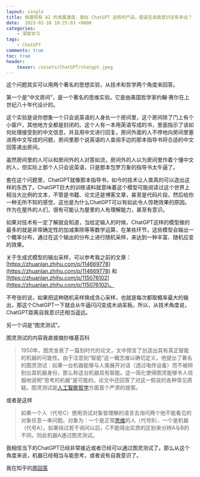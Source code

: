 ```yaml
---
layout: single
title: 依据现有 AI 的发展速度，类似 ChatGPT 这样的产品，距诞生自我意识还有多远？
date:  2023-02-16 10:25:03 +0800
categories: 
    - 深度学习
tags: 
    - ChatGPT
comments: true
toc: true
header:
    teaser: /assets/ChatGPT/chatgpt.jpeg
---
```


这个问题其实可以用两个著名的思想实验，从技术和哲学两个角度来回答。

第一个是“中文房间”，是一个著名的思维实验。它是由美国哲学家约翰·赛尔在上世纪八十年代设计的。

这个实验是说你想象一个只会说英语的人身处一个房间里，这个房间除了门上有个小窗户，其他地方全都是封闭的。这个人有一本用英语写成的书，里面指示了该如何处理接受到的中文信息，并且用中文进行回复。房间外面的人不停地向房间里塞进用中文写成的问题，房间里那个说英语的人查阅手边的那本指导书将合适的中文回答递出房间。

虽然房间里的人可以和房间外的人对答如流，房间外的人以为房间里作着个懂中文的人，但实际上那个人只会说英语，只是那本包罗万象的指导书太牛逼了。

套在这个问题里，ChatGPT就像那本指导书，如今的技术让人类真的可以造出这样的东西了。ChatGPT巨大的训练语料就意味着这个模型可能阅读过这个世界上相当大比例的文本，不管是书籍、论文还是博客文章，甚至是代码片段，然后给你一种无所不知的感觉，这也是为什么ChatGPT可以有如此令人惊艳效果的原因。作为在屋外的人们，很有可能认为屋里的人有理解能力，甚至有意识。

如果对技术有一定了解就会知道，当给定输入的时候，ChatGPT这样的模型做的最多的就是非常确定性的加减乘除等等数学运算，在某些环节，这些模型会输出一个概率分布，通过在这个输出的分布上进行随机采样，来达到一种丰富、随机应变的效果。

关于生成式模型的输出采样，可以参考我之前的文章：[https://zhuanlan.zhihu.com/p/114669778](https://zhuanlan.zhihu.com/p/114669778) 和[https://zhuanlan.zhihu.com/p/115076102](https://zhuanlan.zhihu.com/p/115076102)。

不夸张的说，如果把这种随机采样换成贪心采样，也就是每次都取概率最大的输出，那这个ChatGPT一下就会从牛逼闪闪变成木讷呆板。所以，从技术角度说，ChatGPT距离自我意识还相当遥远。

另一个词是“图灵测试”。

图灵测试的内容我直接摘抄维基百科

> 1950年，图灵发表了一篇划时代的论文，文中预言了创造出具有真正智能的机器的可能性。由于注意到“智能”这一概念难以确切定义，他提出了著名的图灵测试：如果一台机器能够与人类展开对话（透过电传设备）而不被辨别出其机器身份，那么称这台机器具有智能。这一简化使得图灵能够令人信服地说明“思考的机器”是可能的。论文中还回答了对这一假说的各种常见质疑。图灵测试是[人工智能哲学](https://zh.wikipedia.org/wiki/%E4%BA%BA%E5%B7%A5%E6%99%BA%E8%83%BD%E5%93%B2%E5%AD%B8)方面首个严肃的提案。
> 

或者是这样

> 如果一个人（代号C）使用测试对象皆理解的语言去询问两个他不能看见的对象任意一串问题。对象为：一个是正常[思维](https://zh.wikipedia.org/wiki/%E6%80%9D%E7%BB%B4)的人（代号B）、一个是机器（代号A）。如果经过若干询问以后，C不能得出实质的区别来分辨A与B的不同，则此机器A通过图灵测试。
> 

我相信当下的ChatGPT已经非常接近或者已经可以通过图灵测试了。那么从这个角度来说，机器已经相当与能思考，或者说有自我意识了。

我在知乎的[原回答](https://www.zhihu.com/answer/2869775692)